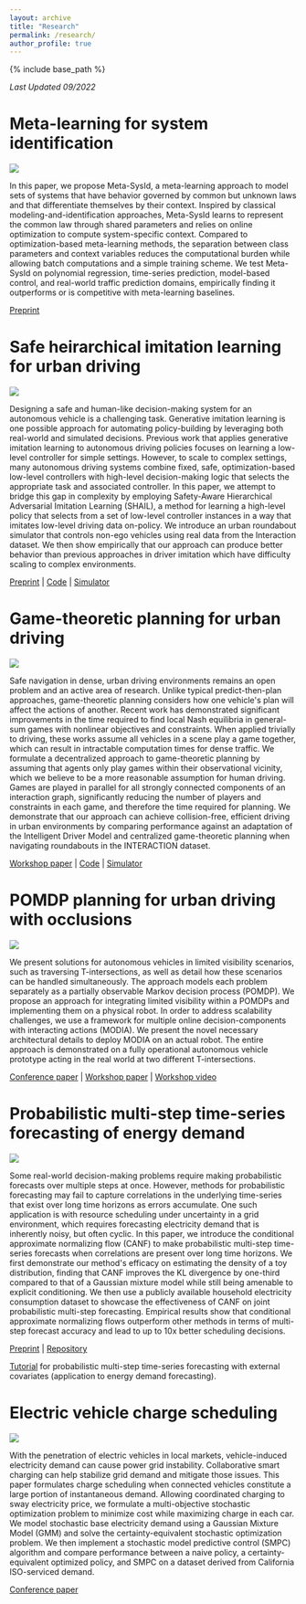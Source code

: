 ```yaml
---
layout: archive
title: "Research"
permalink: /research/
author_profile: true
---
```


{% include base_path %}

_Last Updated 09/2022_

Meta-learning for system identification
=====
![](/images/research_metasysid.png)

In this paper, we propose Meta-SysId, a meta-learning approach to model sets of systems that have behavior governed by common but unknown laws and that differentiate themselves by their context. Inspired by classical modeling-and-identification approaches, Meta-SysId learns to represent the common law through shared parameters and relies on online optimization to compute system-specific context. Compared to optimization-based meta-learning methods, the separation between class parameters and context variables reduces the computational burden while allowing batch computations and a simple training scheme. We test Meta-SysId on polynomial regression, time-series prediction, model-based control, and real-world traffic prediction domains, empirically finding it outperforms or is competitive with meta-learning baselines.

[Preprint](https://arxiv.org/abs/2206.00694)

Safe heirarchical imitation learning for urban driving
=====
![](/images/research_shail.png)

Designing a safe and human-like decision-making system for an autonomous vehicle is a challenging task. Generative imitation learning is one possible approach for automating policy-building by leveraging both real-world and simulated decisions. Previous work that applies generative imitation learning to autonomous driving policies focuses on learning a low-level controller for simple settings. However, to scale to complex settings, many autonomous driving systems combine fixed, safe, optimization-based low-level controllers with high-level decision-making logic that selects the appropriate task and associated controller. In this paper, we attempt to bridge this gap in complexity by employing Safety-Aware Hierarchical Adversarial Imitation Learning (SHAIL), a method for learning a high-level policy that selects from a set of low-level controller instances in a way that imitates low-level driving data on-policy. We introduce an urban roundabout simulator that controls non-ego vehicles using real data from the Interaction dataset. We then show empirically that our approach can produce better behavior than previous approaches in driver imitation which have difficulty scaling to complex environments.

[Preprint](https://arxiv.org/abs/2204.01922) \| [Code](https://github.com/sisl/InteractionImitation) \| [Simulator](https://github.com/sisl/InteractionSimulator)

Game-theoretic planning for urban driving
=====
![](/images/research_decnash.png)

Safe navigation in dense, urban driving environments remains an open problem and an active area of research. Unlike typical predict-then-plan approaches, game-theoretic planning considers how one vehicle's plan will affect the actions of another. Recent work has demonstrated significant improvements in the time required to find local Nash equilibria in general-sum games with nonlinear objectives and constraints. When applied trivially to driving, these works assume all vehicles in a scene play a game together, which can result in intractable computation times for dense traffic. We formulate a decentralized approach to game-theoretic planning by assuming that agents only play games within their observational vicinity, which we believe to be a more reasonable assumption for human driving. Games are played in parallel for all strongly connected components of an interaction graph, significantly reducing the number of players and constraints in each game, and therefore the time required for planning. We demonstrate that our approach can achieve collision-free, efficient driving in urban environments by comparing performance against an adaptation of the Intelligent Driver Model and centralized game-theoretic planning when navigating roundabouts in the INTERACTION dataset. 

[Workshop paper](https://arxiv.org/abs/2201.0271) \| [Code](https://github.com/sisl/DecNashPlanning) \| [Simulator](https://github.com/sisl/InteractionSimulator)


POMDP planning for urban driving with occlusions
=====
![](/images/research_modia.png)

We present solutions for autonomous vehicles in limited visibility scenarios, such as traversing T-intersections, as well as detail how these scenarios can be handled simultaneously. The approach models each problem separately as a partially observable Markov decision process (POMDP). We propose an approach for integrating limited visibility within a POMDPs and implementing them on a physical robot. In order to address scalability challenges, we use a framework for multiple online decision-components with interacting actions (MODIA). We present the novel necessary architectural details to deploy MODIA on an actual robot. The entire approach is demonstrated on a fully operational autonomous vehicle prototype acting in the real world at two different T-intersections.

[Conference paper](https://ieeexplore.ieee.org/abstract/document/9419519/) \|
[Workshop paper](https://drive.google.com/file/d/1x1okLTMYdwALAdfYkeIO9IVVQXkuSa8d/view) \|
[Workshop video](https://www.youtube.com/watch?v=NojRqX3cIH4&feature=youtu.be)

Probabilistic multi-step time-series forecasting of energy demand
=====
![](/images/research_jdf-3.png)

Some real-world decision-making problems require making probabilistic forecasts over multiple steps at once. However, methods for probabilistic forecasting may fail to capture correlations in the underlying time-series that exist over long time horizons as errors accumulate. One such application is with resource scheduling under uncertainty in a grid environment, which requires forecasting electricity demand that is inherently noisy, but often cyclic. In this paper, we introduce the conditional approximate normalizing flow (CANF) to make probabilistic multi-step time-series forecasts when correlations are present over long time horizons. We first demonstrate our method's efficacy on estimating the density of a toy distribution, finding that CANF improves the KL divergence by one-third compared to that of a Gaussian mixture model while still being amenable to explicit conditioning. We then use a publicly available household electricity consumption dataset to showcase the effectiveness of CANF on joint probabilistic multi-step forecasting. Empirical results show that conditional approximate normalizing flows outperform other methods in terms of multi-step forecast accuracy and lead to up to 10x better scheduling decisions.

[Preprint](https://arxiv.org/abs/2201.02753) \| [Repository](https://github.com/sisl/JointDemandForecasting)

[Tutorial](https://colab.research.google.com/drive/1xA3x-hi2JpsuBuiZwkGDDLNl1iGefjvy) for probabilistic multi-step time-series forecasting with external covariates (application to energy demand forecasting).

Electric vehicle charge scheduling
=====
![](/images/research_evcharging-1.png)

With the penetration of electric vehicles in local markets, vehicle-induced electricity demand can cause power grid instability. Collaborative smart charging can help stabilize grid demand and mitigate those issues. This paper formulates charge scheduling when connected vehicles constitute a large portion of instantaneous demand. Allowing coordinated charging to sway electricity price, we formulate a multi-objective stochastic optimization problem to minimize cost while maximizing charge in each car. We model stochastic base electricity demand using a Gaussian Mixture Model (GMM) and solve the certainty-equivalent stochastic optimization problem. We then implement a stochastic model predictive control (SMPC) algorithm and compare performance between a naive policy, a certainty-equivalent optimized policy, and SMPC on a dataset derived from California ISO-serviced demand.

[Conference paper](https://ieeexplore.ieee.org/abstract/document/8965237/)